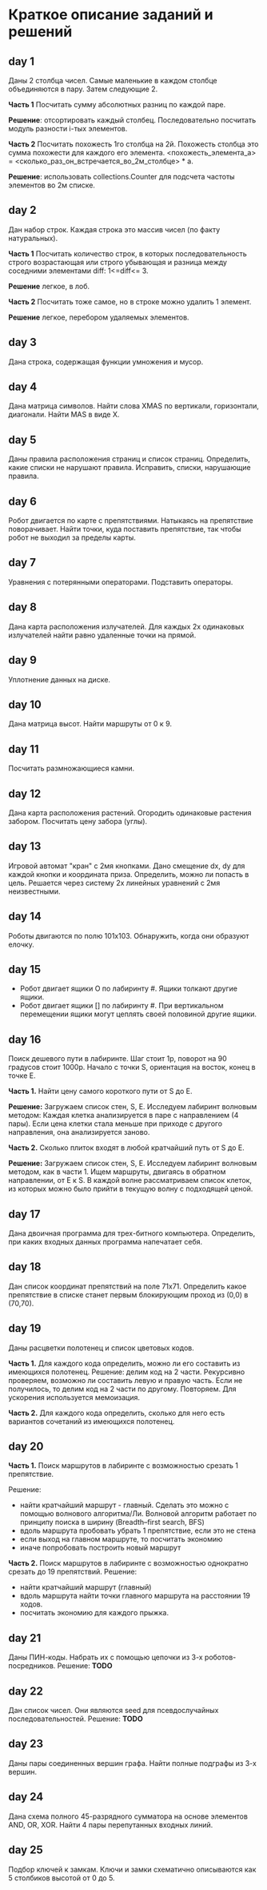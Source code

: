 # Краткое описание заданий и решений

## day 1
Даны 2 столбца чисел. Самые маленькие в каждом столбце объединяются в пару. Затем следующие 2.

**Часть 1** Посчитать сумму абсолютных разниц по каждой паре.

**Решение**: отсортировать каждый столбец. Последовательно посчитать модуль разности i-тых элементов.

**Часть 2** Посчитать похожесть 1го столбца на 2й. Похожесть столбца это сумма похожести для каждого его элемента.
<похожесть_элемента_a> = <сколько_раз_он_встречается_во_2м_столбце> * a.

**Решение**: использовать collections.Counter для подсчета частоты элементов во 2м списке.

## day 2
Дан набор строк. Каждая строка это массив чисел (по факту натуральных).

**Часть 1** Посчитать количество строк, в которых последовательность строго возрастающая или строго убывающая и
разница между соседними элементами diff: 1<=diff<= 3.

**Решение** легкое, в лоб.

**Часть 2** Посчитать тоже самое, но в строке можно удалить 1 элемент.

**Решение** легкое, перебором удаляемых элементов.

## day 3
Дана строка, содержащая функции умножения и мусор.

## day 4
Дана матрица символов. Найти слова XMAS по вертикали, горизонтали, диагонали.
Найти MAS в виде X.

## day 5
Даны правила расположения страниц и список страниц.
Определить, какие списки не нарушают правила.
Исправить, списки, нарушающие правила.

## day 6
Робот двигается по карте с препятствиями. Натыкаясь на препятствие поворачивает.
Найти точки, куда поставить препятствие, так чтобы робот не выходил за пределы карты.

## day 7
Уравнения с потерянными операторами. Подставить операторы.

## day 8
Дана карта расположения излучателей. Для каждых 2х одинаковых излучателей найти равно удаленные точки на прямой.

## day 9
Уплотнение данных на диске.

## day 10
Дана матрица высот. Найти маршруты от 0 к 9.

## day 11
Посчитать размножающиеся камни.

## day 12
Дана карта расположения растений. Огородить одинаковые растения забором. Посчитать цену забора (углы).

## day 13
Игровой автомат "кран" с 2мя кнопками. Дано смещение dx, dy для каждой кнопки и координата приза.
Определить, можно ли попасть в цель.
Решается через систему 2х линейных уравнений с 2мя неизвестными.

## day 14
Роботы двигаются по полю 101x103.
Обнаружить, когда они образуют елочку.

## day 15
- Робот двигает ящики O по лабиринту #. Ящики толкают другие ящики.
- Робот двигает ящики [] по лабиринту #. При вертикальном перемещении ящики могут цеплять своей половиной другие ящики.

## day 16
Поиск дешевого пути в лабиринте.
Шаг стоит 1р, поворот на 90 градусов стоит 1000р.
Начало с точки S, ориентация на восток, конец в точке E.

**Часть 1.** Найти цену самого короткого пути от S до E.

**Решение:** Загружаем список стен, S, E. Исследуем лабиринт волновым методом: Каждая клетка анализируется в паре с направлением (4 пары). Если цена клетки стала меньше при приходе с другого направления, она анализируется заново.

**Часть 2.** Сколько плиток входят в любой кратчайший путь от S до E.

**Решение:** Загружаем список стен, S, E. Исследуем лабиринт волновым методом, как в части 1. Ищем маршруты, двигаясь в обратном направлении, от E к S. В каждой волне рассматриваем список клеток, из которых можно было прийти в текущую волну с подходящей ценой.

## day 17
Дана двоичная программа для трех-битного компьютера. Определить, при каких входных данных программа напечатает себя.

## day 18
Дан список координат препятствий на поле 71x71. Определить какое препятствие в списке станет первым блокирующим проход из (0,0) в (70,70).

## day 19
Даны расцветки полотенец и список цветовых кодов.

**Часть 1.** Для каждого кода определить, можно ли его составить из имеющихся полотенец.
Решение: делим код на 2 части. Рекурсивно проверяем, возможно ли составить левую и правую часть. Если не получилось,
то делим код на 2 части по другому. Повторяем. Для ускорения используется мемоизация.

**Часть 2.** Для каждого кода определить, сколько для него есть вариантов сочетаний из имеющихся полотенец.


## day 20

**Часть 1.** Поиск маршрутов в лабиринте с возможностью срезать 1 препятствие.

Решение:
- найти кратчайший маршрут - главный. Сделать это можно с помощью волнового алгоритма/Ли. Волновой алгоритм работает по принципу поиска в ширину (Breadth–first search, BFS)
- вдоль маршрута пробовать убрать 1 препятствие, если это не стена
- если выход на главном маршруте, то посчитать экономию
- иначе попробовать построить новый маршрут

**Часть 2.** Поиск маршрутов в лабиринте с возможностью однократно срезать до 19 препятствий.
Решение:
- найти кратчайший маршрут (главный)
- вдоль маршрута найти точки главного маршрута на расстоянии 19 ходов.
- посчитать экономию для каждого прыжка.

## day 21
Даны ПИН-коды. Набрать их с помощью цепочки из 3-х роботов-посредников.
Решение: **TODO**

## day 22
Дан список чисел. Они являются seed для псевдослучайных последовательностей.
Решение: **TODO**

## day 23
Даны пары соединенных вершин графа. Найти полные подграфы из 3-х вершин.

## day 24
Дана схема полного 45-разрядного сумматора на основе элементов AND, OR, XOR. Найти 4 пары перепутанных входных линий.

## day 25
Подбор ключей к замкам. Ключи и замки схематично описываются как 5 столбиков высотой от 0 до 5.
